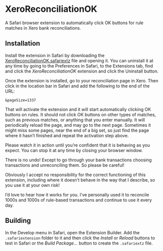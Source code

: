 XeroReconciliationOK
====================

A Safari browser extension to automatically click OK buttons for rule matches in Xero bank reconciliations.

Installation
------------
Install the extension in Safari by downloading the [XeroReconciliationOK.safariextz](https://raw.github.com/karlvr/XeroReconciliationOK/blob/master/XeroReconciliationOK.safariextz) file and opening it.
You can uninstall it at any time by going to the Preferences in Safari, to the Extensions tab, 
find and click the *XeroReconciliationOK* extension and click the Uninstall button.

Once the extension is installed, go to your reconciliation page in Xero. Then click in the location bar
in Safari and add the following to the end of the URL:

`&pageSize=1337`

That will activate the extension and it will start automatically clicking OK buttons on rules. 
It should not click OK buttons on other types of matches, such as previous matches, or anything 
that you enter manually. It will periodically reload the page, and may go to the next page. Sometimes 
it might miss some pages, near the end of a big set, so just find the page where it hasn’t finished 
and repeat the activation step above.

Please watch it in action until you’re confident that it is behaving as you expect. You can stop it
at any time by closing your browser window. 

There is no undo! Except to go through your bank transactions choosing transactions and unreconciling them. 
So please be careful!

Obviously I accept no responsibility for the correct functioning of this extension, including where
it doesn’t behave in the way that I describe, so you use it at your own risk!

I’d love to hear how it works for you. I’ve personally used it to reconcile 1000s and 1000s of rule-based 
transactions and continue to use it every day.

Building
--------
In the Develop menu in Safari, open the Extension Builder. Add the `.safariextension` folder to it and then
click the _Install_ or _Reload_ buttons to test in Safari or the _Build Package..._ button to create the
`.safariextz` file.
